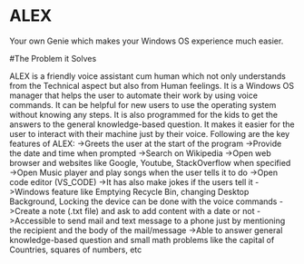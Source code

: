 # ALEX
Your own Genie which makes your Windows OS experience much easier.

#The Problem it Solves

ALEX is a friendly voice assistant cum human which not only understands from the Technical aspect but also from Human feelings. It is a Windows OS manager that helps the user to automate their work by using voice commands. It can be helpful for new users to use the operating system without knowing any steps. It is also programmed for the kids to get the answers to the general knowledge-based question.
It makes it easier for the user to interact with their machine just by their voice.
Following are the key features of ALEX:
->Greets the user at the start of the program
->Provide the date and time when prompted 
->Search on Wikipedia 
->Open web browser and websites like Google, Youtube, StackOverflow when specified
->Open Music player and play songs when the user tells it to do
->Open code editor (VS_CODE)
->It has also make jokes if the users tell it 
->Windows feature like Emptying Recycle Bin, changing Desktop Background, Locking the device can be done with the voice commands
->Create a note (.txt file) and ask to add content with a date or not
->Accessible to send mail and text message to a phone just by mentioning the recipient and the body of the mail/message
->Able to answer general knowledge-based question and small math problems like the capital of Countries, squares of numbers, etc
